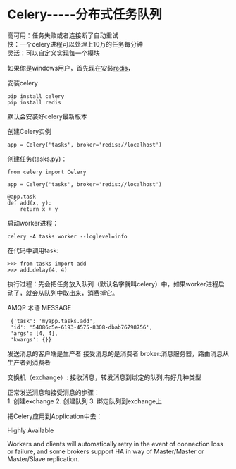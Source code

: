 Celery-----分布式任务队列
=======================
高可用：任务失败或者连接断了自动重试  
快：一个celery进程可以处理上10万的任务每分钟  
灵活：可以自定义实现每一个模块  
 


如果你是windows用户，首先现在安装[redis](https://github.com/MSOpenTech/redis/blob/2.6/bin/release/redisbin64.zip)，

安装celery  

    pip install celery
    pip install redis
默认会安装好celery最新版本

创建Celery实例

    app = Celery('tasks', broker='redis://localhost')

创建任务(tasks.py)：  
    
    from celery import Celery

    app = Celery('tasks', broker='redis://localhost')
    
    @app.task
    def add(x, y):
        return x + y
        
启动worker进程：  
    
    celery -A tasks worker --loglevel=info
    

在代码中调用task:  
    
    >>> from tasks import add
    >>> add.delay(4, 4)
    
执行过程：先会把任务放入队列（默认名字就叫celery）中，如果worker进程启动了，就会从队列中取出来，消费掉它。


AMQP 术语
MESSAGE
        
     {'task': 'myapp.tasks.add',
     'id': '54086c5e-6193-4575-8308-dbab76798756',
     'args': [4, 4],
     'kwargs': {}}
    



发送消息的客户端是生产者
接受消息的是消费者
broker:消息服务器，路由消息从生产者到消费者



 交换机（exchange）: 接收消息，转发消息到绑定的队列,有好几种类型
 
 正常发送消息和接受消息的步骤：  
    1. 创建exchange
    2. 创建队列
    3. 绑定队列到exchange上
    
  
 把Celery应用到Application中去：  
 










Highly Available

Workers and clients will automatically retry in the event of connection loss or failure, and some brokers support HA in way of Master/Master or Master/Slave replication.


















